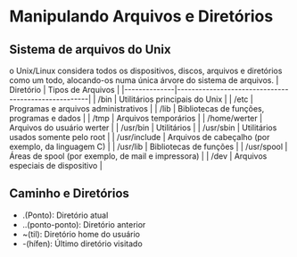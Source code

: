 # Manipulando Arquivos e Diretórios

## Sistema de arquivos do Unix

o Unix/Linux considera todos os dispositivos, discos, arquivos e diretórios como um todo, alocando-os numa única árvore do sistema de arquivos.
| Diretório    | Tipos de Arquivos                                   |
|--------------|-----------------------------------------------------|
| /bin         | Utilitários principais do Unix                      |
| /etc         | Programas e arquivos administrativos                |
| /lib         | Bibliotecas de funções, programas e dados           |
| /tmp         | Arquivos temporários                                |
| /home/werter | Arquivos do usuário werter                          |
| /usr/bin     | Utilitários                                         |
| /usr/sbin    | Utilitários usados somente pelo root                |
| /usr/include | Arquivos de cabeçalho (por exemplo, da linguagem C) |
| /usr/lib     | Bibliotecas de funções                              |
| /usr/spool   | Áreas de spool (por exemplo, de mail e impressora)  |
| /dev         | Arquivos especiais de dispositivo                   |


## Caminho e Diretórios

* .(Ponto): Diretório atual
* ..(ponto-ponto): Diretório anterior
* ~(til): Diretório home do usuário
* -(hífen): Último diretório visitado

